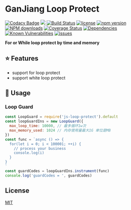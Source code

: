 # GanJiang Loop Protect

[![Codacy Badge](https://api.codacy.com/project/badge/Grade/dff0b2ee1b964d2d88fe6947c4f5c649)](https://app.codacy.com/app/taozhi8833998/loop-protect?utm_source=github.com&utm_medium=referral&utm_content=taozhi8833998/loop-protect&utm_campaign=Badge_Grade_Dashboard)
[![](https://img.shields.io/badge/Powered%20by-ganjiang-brightgreen.svg)](https://github.com/taozhi8833998/loop-protect)
[![Build Status](https://travis-ci.org/taozhi8833998/loop-protect.svg?branch=master)](https://travis-ci.org/taozhi8833998/loop-protect)
[![license](https://img.shields.io/badge/license-MIT-blue.svg)](https://github.com/taozhi8833998/loop-protect/blob/master/LICENSE)
[![npm version](https://badge.fury.io/js/js-loop-protect.svg)](https://badge.fury.io/js/js-loop-protect)
[![NPM downloads](http://img.shields.io/npm/dm/js-loop-protect.svg?style=flat-square)](http://www.npmtrends.com/js-loop-protect)
[![Coverage Status](https://coveralls.io/repos/github/taozhi8833998/loop-protect/badge.svg?branch=master)](https://coveralls.io/github/taozhi8833998/loop-protect?branch=master)
[![Dependencies](https://img.shields.io/david/taozhi8833998/loop-protect.svg)](https://img.shields.io/david/taozhi8833998/loop-protect)
[![Known Vulnerabilities](https://snyk.io/test/github/taozhi8833998/loop-protect/badge.svg?targetFile=package.json)](https://snyk.io/test/github/taozhi8833998/loop-protect?targetFile=package.json)
[![issues](https://img.shields.io/github/issues/taozhi8833998/loop-protect.svg)](https://github.com/taozhi8833998/loop-protect/issues)

**For or While loop protect by time and memory**

## :star: Features

  - support for loop protect
  - support white loop protect

## :rocket: Usage

### Loop Guard

```javascript
const LoopGuard = require('js-loop-protect').default
const loopGuardIns = new LoopGuard({
  max_loop_time: 10000, // 最多循环1w次
  max_memory_used: 1024 // 内存使用量最大1G 单位是MB
})
const func = `async () => {
  for(let i = 0; i < 100001; ++i) {
    // process your business
    console.log(i)
  }
}
`
const guardCodes = loopGuardIns.instrument(func)
console.log('guardCodes = ', guardCodes)
```

## License

[MIT](LICENSE)
